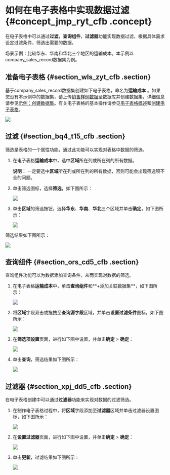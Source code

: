 # 如何在电子表格中实现数据过滤 {#concept_jmp_ryt_cfb .concept}

在电子表格中可以通过**过滤**，**查询组件**，**过滤器**功能实现数据过滤，根据具体需求设定过滤条件，筛选出需要的数据。

场景示例：比较华东、华南和华北三个地区的运输成本。本示例以company\_sales\_record数据集为例。

## 准备电子表格 {#section_wls_zyt_cfb .section}

基于company\_sales\_record数据集创建如下电子表格，命名为**运输成本** 。如果您没有本示例中的数据集，请上传[销售样例数据](http://docs-aliyun.cn-hangzhou.oss.aliyun-inc.com/assets/attach/47483/cn_zh/1483006983645/company_sales_record_utf8.csv?spm=a2c4g.11186623.2.4.PhbClR&file=company_sales_record_utf8.csv)至数据库并创建数据集，详细信息请参见[示例：创建数据集](../../../../cn.zh-CN/快速入门/示例：创建数据集.md#)。有关电子表格的基本操作请参见[电子表格概述](../../../../cn.zh-CN/快速入门/报表制作/电子表格概述.md#)和[创建电子表格](../../../../cn.zh-CN/快速入门/报表制作/创建电子表格.md#)。

![](http://static-aliyun-doc.oss-cn-hangzhou.aliyuncs.com/assets/img/21311/153969470811806_zh-CN.png)

## 过滤 {#section_bq4_t15_cfb .section}

筛选是表格的一个属性功能，通过此功能可以实现对表格中数据的筛选。

1.  在电子表格**运输成本**中，选中**区域**所在列或所在列的所有数据。

    **说明：** 一定要选中**区域**所在列或所在列的所有数据，否则可能会出现筛选项不全的问题。

2.  单击筛选图标，选择**筛选**，如下图所示：

    ![](http://static-aliyun-doc.oss-cn-hangzhou.aliyuncs.com/assets/img/21311/153969470811807_zh-CN.png)

3.  单击**区域**的筛选按钮，选择**华东**、**华南**、**华北**三个区域并单击**确定**，如下图所示：

    ![](http://static-aliyun-doc.oss-cn-hangzhou.aliyuncs.com/assets/img/21311/153969470811808_zh-CN.png)


筛选结果如下图所示：

![](http://static-aliyun-doc.oss-cn-hangzhou.aliyuncs.com/assets/img/21311/153969470811809_zh-CN.png)

## 查询组件 {#section_ors_cd5_cfb .section}

查询组件功能可以为数据添加查询条件，从而实现对数据的筛选。

1.  在电子表格**运输成本**中，单击**查询组件**和**+添加关联数据集**，如下图所示：

    ![](http://static-aliyun-doc.oss-cn-hangzhou.aliyuncs.com/assets/img/21311/153969470811811_zh-CN.png)

2.  将**区域**字段双击或拖拽至**查询源字段**区域，并单击**设置过滤条件**图标，如下图所示：

    ![](http://static-aliyun-doc.oss-cn-hangzhou.aliyuncs.com/assets/img/21311/153969470811812_zh-CN.png)

3.  在**筛选项设置**页面，进行如下图中设置，并单击**确定** \> **确定**：

    ![](http://static-aliyun-doc.oss-cn-hangzhou.aliyuncs.com/assets/img/21311/153969470811813_zh-CN.png)

4.  单击**查询**，筛选结果如下图所示：

    ![](http://static-aliyun-doc.oss-cn-hangzhou.aliyuncs.com/assets/img/21311/153969470811814_zh-CN.png)


## 过滤器 {#section_xpj_dd5_cfb .section}

在电子表格创建中可以通过**过滤器**功能来实现对数据的过滤筛选。

1.  在制作电子表格过程中，将**区域**字段添加至**过滤器**区域并单击过滤器设置图标，如下图所示：

    ![](http://static-aliyun-doc.oss-cn-hangzhou.aliyuncs.com/assets/img/21311/153969470811816_zh-CN.png)

2.  在**设置过滤器**页面，进行如下图中设置，并单击**确定** \> **确定**：

    ![](http://static-aliyun-doc.oss-cn-hangzhou.aliyuncs.com/assets/img/21311/153969470811817_zh-CN.png)

3.  单击**更新**，过滤结果如下图所示：

    ![](http://static-aliyun-doc.oss-cn-hangzhou.aliyuncs.com/assets/img/21311/153969470911819_zh-CN.png)


